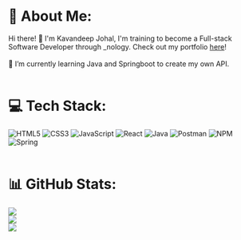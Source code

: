 # 💫 About Me:
Hi there! 👋 I'm Kavandeep Johal, I'm training to become a Full-stack Software Developer through _nology. Check out my portfolio [here](https://kav97.github.io/Kavandeep-Portfolio/)! <br/><br/>
🔭 I’m currently learning Java and Springboot to create my own API.<br/><br/>

# 💻 Tech Stack:
![HTML5](https://img.shields.io/badge/html5-%23E34F26.svg?style=for-the-badge&logo=html5&logoColor=white) 
![CSS3](https://img.shields.io/badge/css3-%231572B6.svg?style=for-the-badge&logo=css3&logoColor=white)
![JavaScript](https://img.shields.io/badge/javascript-%23323330.svg?style=for-the-badge&logo=javascript&logoColor=%23F7DF1E)
![React](https://img.shields.io/badge/react-%2320232a.svg?style=for-the-badge&logo=react&logoColor=%2361DAFB) 
![Java](https://img.shields.io/badge/java-%23ED8B00.svg?style=for-the-badge&logo=java&logoColor=white) 
![Postman](https://img.shields.io/badge/Postman-FF6C37?style=for-the-badge&logo=postman&logoColor=white) 
![NPM](https://img.shields.io/badge/NPM-%23000000.svg?style=for-the-badge&logo=npm&logoColor=white)
![Spring](https://img.shields.io/badge/Spring-6DB33F?style=for-the-badge&logo=spring&logoColor=white)
<br/><br/>

# 📊 GitHub Stats:
![](https://github-readme-stats.vercel.app/api?username=kav97&theme=radical&hide_border=true&include_all_commits=false&count_private=false)<br/>
![](https://github-readme-streak-stats.herokuapp.com/?user=kav97&theme=radical&hide_border=true)<br/>
![](https://github-readme-stats.vercel.app/api/top-langs/?username=kav97&theme=radical&hide_border=true&include_all_commits=false&count_private=false&layout=compact)<br/><br/>
